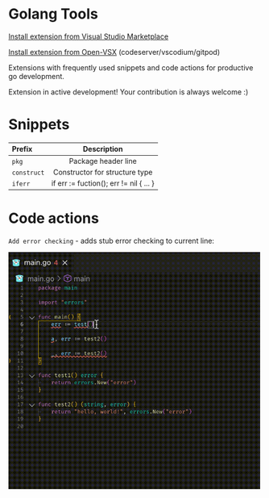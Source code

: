 # Golang Tools

[Install extension from Visual Studio Marketplace](https://marketplace.visualstudio.com/items?itemName=neonxp.gotools)

[Install extension from Open-VSX](https://open-vsx.org/extension/neonxp/gotools) (codeserver/vscodium/gitpod)

Extensions with frequently used snippets and code actions for productive go development.

Extension in active development! Your contribution is always welcome :)

# Snippets

| Prefix| Description|
| :---- |:----------:|
| `pkg` | Package header line |
| `construct` | Constructor for structure type |
| `iferr` |if err := fuction(); err != nil { ... }|
# Code actions

`Add error checking` - adds stub error checking to current line:

<img src="/wraperror.gif" width="500" />

